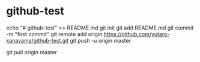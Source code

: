 # github-test
echo "# github-test" >> README.md
git init
git add README.md
git commit -m "first commit"
git remote add origin https://github.com/yutaro-kanayama/github-test.git
git push -u origin master

git pull origin master
